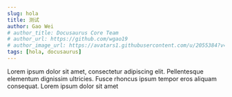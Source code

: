```yaml
---
slug: hola
title: 测试
author: Gao Wei
# author_title: Docusaurus Core Team
# author_url: https://github.com/wgao19
# author_image_url: https://avatars1.githubusercontent.com/u/2055384?v=4
tags: [hola, docusaurus]
---
```


Lorem ipsum dolor sit amet, consectetur adipiscing elit. Pellentesque elementum dignissim ultricies. Fusce rhoncus ipsum tempor eros aliquam consequat. Lorem ipsum dolor sit amet
